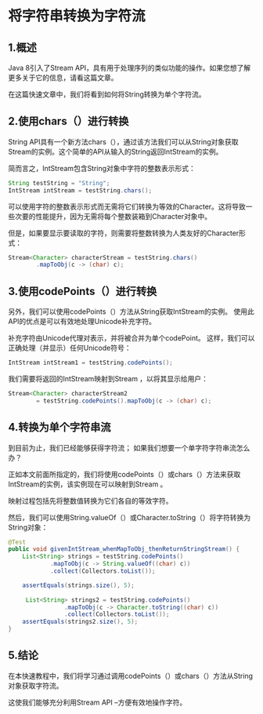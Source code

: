 # 将字符串转换为字符流

## 1.概述
Java 8引入了Stream API，具有用于处理序列的类似功能的操作。如果您想了解更多关于它的信息，请看这篇文章。

在这篇快速文章中，我们将看到如何将String转换为单个字符流。

## 2.使用chars（）进行转换
String API具有一个新方法chars（），通过该方法我们可以从String对象获取Stream的实例。这个简单的API从输入的String返回IntStream的实例。

简而言之，IntStream包含String对象中字符的整数表示形式：

```java
String testString = "String";
IntStream intStream = testString.chars();
```

可以使用字符的整数表示形式而无需将它们转换为等效的Character。这将导致一些次要的性能提升，因为无需将每个整数装箱到Character对象中。

但是，如果要显示要读取的字符，则需要将整数转换为人类友好的Character形式：

```java
Stream<Character> characterStream = testString.chars()
        .mapToObj(c -> (char) c);
```

## 3.使用codePoints（）进行转换
另外，我们可以使用codePoints（）方法从String获取IntStream的实例。 使用此API的优点是可以有效地处理Unicode补充字符。

补充字符由Unicode代理对表示，并将被合并为单个codePoint。 这样，我们可以正确处理（并显示）任何Unicode符号：

```java
IntStream intStream1 = testString.codePoints();
```

我们需要将返回的IntStream映射到Stream <Character>，以将其显示给用户：

```java
Stream<Character> characterStream2
        = testString.codePoints().mapToObj(c -> (char) c);
```

## 4.转换为单个字符串流
到目前为止，我们已经能够获得字符流； 如果我们想要一个单字符字符串流怎么办？

正如本文前面所指定的，我们将使用codePoints（）或chars（）方法来获取IntStream的实例，该实例现在可以映射到Stream <String>。

映射过程包括先将整数值转换为它们各自的等效字符。

然后，我们可以使用String.valueOf（）或Character.toString（）将字符转换为String对象：

```java
@Test
public void givenIntStream_whenMapToObj_thenReturnStringStream() {
    List<String> strings = testString.codePoints()
            .mapToObj(c -> String.valueOf((char) c))
            .collect(Collectors.toList());

    assertEquals(strings.size(), 5);
    
     List<String> strings2 = testString.codePoints()
                .mapToObj(c -> Character.toString((char) c))
                .collect(Collectors.toList());
    assertEquals(strings2.size(), 5);
}
```

## 5.结论
在本快速教程中，我们将学习通过调用codePoints（）或chars（）方法从String对象获取字符流。

这使我们能够充分利用Stream API –方便有效地操作字符。